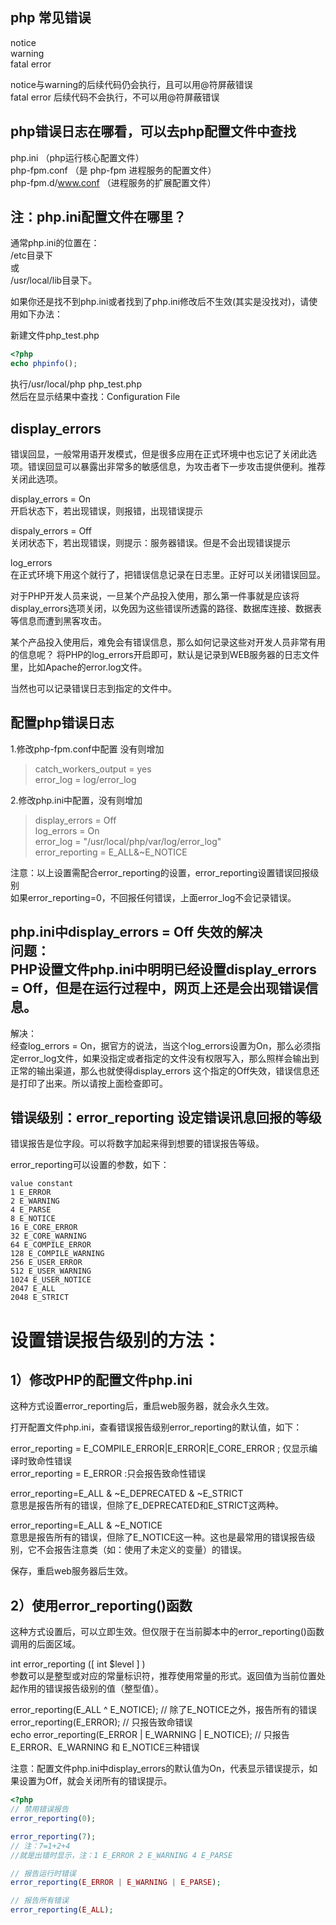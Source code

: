   
php 常见错误
------------
notice  
warning  
fatal error  
  
notice与warning的后续代码仍会执行，且可以用@符屏蔽错误  
fatal error 后续代码不会执行，不可以用@符屏蔽错误  



php错误日志在哪看，可以去php配置文件中查找
--------------
php.ini  （php运行核心配置文件）  
php-fpm.conf  （是 php-fpm 进程服务的配置文件）  
php-fpm.d/www.conf  （进程服务的扩展配置文件）  
  

注：php.ini配置文件在哪里？
--------------
通常php.ini的位置在：  
/etc目录下  
或  
/usr/local/lib目录下。   
  
如果你还是找不到php.ini或者找到了php.ini修改后不生效(其实是没找对)，请使用如下办法：  

新建文件php_test.php
```php
<?php
echo phpinfo();
```
执行/usr/local/php php_test.php  
然后在显示结果中查找：Configuration File  


display_errors
--------------
错误回显，一般常用语开发模式，但是很多应用在正式环境中也忘记了关闭此选项。错误回显可以暴露出非常多的敏感信息，为攻击者下一步攻击提供便利。推荐关闭此选项。  

display_errors = On  
开启状态下，若出现错误，则报错，出现错误提示  
  
dispaly_errors = Off  
关闭状态下，若出现错误，则提示：服务器错误。但是不会出现错误提示  

log_errors  
在正式环境下用这个就行了，把错误信息记录在日志里。正好可以关闭错误回显。  

对于PHP开发人员来说，一旦某个产品投入使用，那么第一件事就是应该将display_errors选项关闭，以免因为这些错误所透露的路径、数据库连接、数据表等信息而遭到黑客攻击。  

某个产品投入使用后，难免会有错误信息，那么如何记录这些对开发人员非常有用的信息呢？
将PHP的log_errors开启即可，默认是记录到WEB服务器的日志文件里，比如Apache的error.log文件。  

当然也可以记录错误日志到指定的文件中。  

配置php错误日志  
-----------------
1.修改php-fpm.conf中配置 没有则增加  
> catch_workers_output = yes  
> error_log = log/error_log  

2.修改php.ini中配置，没有则增加  
> display_errors = Off  
> log_errors = On  
> error_log = "/usr/local/php/var/log/error_log"  
> error_reporting = E_ALL&~E_NOTICE  
  
注意：以上设置需配合error_reporting的设置，error_reporting设置错误回报级别  
如果error_reporting=0，不回报任何错误，上面error_log不会记录错误。  




php.ini中display_errors = Off 失效的解决  
问题：  
PHP设置文件php.ini中明明已经设置display_errors = Off，但是在运行过程中，网页上还是会出现错误信息。  
------------------
解决：  
经查log_errors = On，据官方的说法，当这个log_errors设置为On，那么必须指定error_log文件，如果没指定或者指定的文件没有权限写入，那么照样会输出到正常的输出渠道，那么也就使得display_errors 这个指定的Off失效，错误信息还是打印了出来。所以请按上面检查即可。  



错误级别：error_reporting 设定错误讯息回报的等级
------------------
错误报告是位字段。可以将数字加起来得到想要的错误报告等级。  

error_reporting可以设置的参数，如下：  
```
value constant
1 E_ERROR
2 E_WARNING
4 E_PARSE
8 E_NOTICE
16 E_CORE_ERROR
32 E_CORE_WARNING
64 E_COMPILE_ERROR
128 E_COMPILE_WARNING
256 E_USER_ERROR
512 E_USER_WARNING
1024 E_USER_NOTICE
2047 E_ALL
2048 E_STRICT
```


设置错误报告级别的方法：
==============
1）修改PHP的配置文件php.ini
--------------
这种方式设置error_reporting后，重启web服务器，就会永久生效。  

打开配置文件php.ini，查看错误报告级别error_reporting的默认值，如下：  

error_reporting = E_COMPILE_ERROR|E_ERROR|E_CORE_ERROR ; 仅显示编译时致命性错误  
error_reporting = E_ERROR :只会报告致命性错误  

error_reporting=E_ALL & ~E_DEPRECATED & ~E_STRICT  
意思是报告所有的错误，但除了E_DEPRECATED和E_STRICT这两种。  

error_reporting=E_ALL & ~E_NOTICE  
意思是报告所有的错误，但除了E_NOTICE这一种。这也是最常用的错误报告级别，它不会报告注意类（如：使用了未定义的变量）的错误。  

保存，重启web服务器后生效。  


2）使用error_reporting()函数
--------------
这种方式设置后，可以立即生效。但仅限于在当前脚本中的error_reporting()函数调用的后面区域。  

int error_reporting ([ int $level ] )  
参数可以是整型或对应的常量标识符，推荐使用常量的形式。返回值为当前位置处起作用的错误报告级别的值（整型值）。  

error_reporting(E_ALL ^ E_NOTICE); // 除了E_NOTICE之外，报告所有的错误  
error_reporting(E_ERROR); // 只报告致命错误  
echo error_reporting(E_ERROR | E_WARNING | E_NOTICE); // 只报告E_ERROR、E_WARNING 和 E_NOTICE三种错误  

注意：配置文件php.ini中display_errors的默认值为On，代表显示错误提示，如果设置为Off，就会关闭所有的错误提示。  

```php
<?php
// 禁用错误报告
error_reporting(0);

error_reporting(7);
// 注：7=1+2+4
//就是出错时显示，注：1 E_ERROR 2 E_WARNING 4 E_PARSE

// 报告运行时错误
error_reporting(E_ERROR | E_WARNING | E_PARSE);

// 报告所有错误
error_reporting(E_ALL);
```




